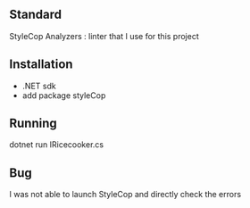 ## Standard
StyleCop Analyzers : linter that I use for this project 

## Installation 
* .NET sdk 
* add package styleCop  

## Running 
dotnet run IRicecooker.cs

## Bug 
I was not able to launch StyleCop and directly check the errors
